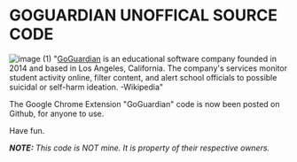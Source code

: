 # GOGUARDIAN UNOFFICAL SOURCE CODE
![image (1)](https://github.com/the-currentsilas/GoGuardian-Source-Code/assets/129899774/ba590b7e-b417-46d5-86a6-bff22e6ba397)
"[GoGuardian](https://goguardian.com) is an educational software company founded in 2014 and based in Los Angeles, California. The company's services monitor student activity online, filter content, and alert school officials to possible suicidal or self-harm ideation. -Wikipedia"




<p>The Google Chrome Extension "GoGuardian" code is now been posted on Github, for anyone to use.</p>
Have fun.
<p><i><b>NOTE:</b> This code is NOT mine. It is property of their respective owners.</i></p>
